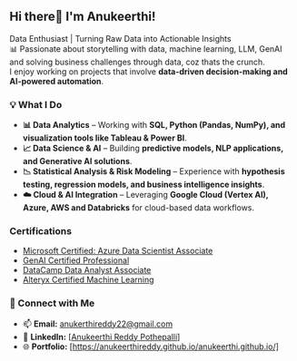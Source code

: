 ## Hi there👋 I'm Anukeerthi!

Data Enthusiast | Turning Raw Data into Actionable Insights  
📊 Passionate about storytelling with data, machine learning, LLM, GenAI and solving business challenges through data, coz thats the crunch.  
I enjoy working on projects that involve **data-driven decision-making and AI-powered automation**.  
  
### 💡 What I Do  
- **📊 Data Analytics** – Working with **SQL, Python (Pandas, NumPy), and visualization tools like Tableau & Power BI**.  
- **📈 Data Science & AI** – Building **predictive models, NLP applications, and Generative AI solutions**.  
- **📉 Statistical Analysis & Risk Modeling** – Experience with **hypothesis testing, regression models, and business intelligence insights**.  
- **☁️ Cloud & AI Integration** – Leveraging **Google Cloud (Vertex AI), Azure, AWS and Databricks** for cloud-based data workflows.

### Certifications
- [Microsoft Certified: Azure Data Scientist Associate](https://learn.microsoft.com/en-us/users/anukeerthireddypothepalli-1254/credentials/6b0d65ef0fc8937)
- [GenAI Certified Professional](https://catalog-education.oracle.com/ords/certview/sharebadge?id=732302213445F88E627C4008864DAF37A6B65E979728E4A467D62C22B75380BC)
- [DataCamp Data Analyst Associate](https://www.datacamp.com/certificate/DAA0015780381244)
- [Alteryx Certified Machine Learning](https://www.credly.com/badges/adb04086-5725-4a87-ae3e-52feba8556dc)
  
### 🔗 Connect with Me  
- 📫 **Email:** anukerthireddy22@gmail.com
- 💼 **LinkedIn:** [[Anukeerthi Reddy Pothepalli](https://www.linkedin.com/in/anukeerthi-reddy/)]  
- 🌐 **Portfolio:** [https://anukeerthireddy.github.io/anukeerthi.github.io/]
